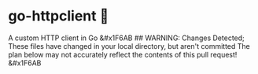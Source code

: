 # go-httpclient &#x1F6AB;
A custom HTTP client in Go
&#x1F6AB ## WARNING: Changes Detected;
These files have changed in your local directory, but aren't committed
The plan below may not accurately reflect the contents of this pull request!
&#x1F6AB

